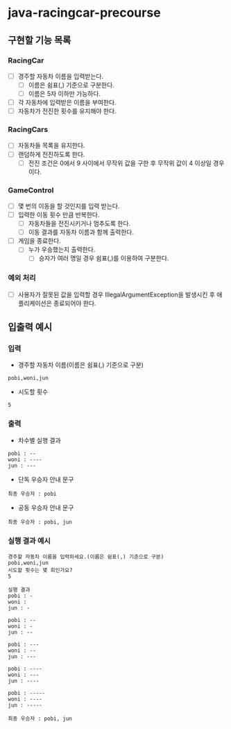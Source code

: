 # java-racingcar-precourse

## 구현할 기능 목록

### RacingCar

- [ ] 경주할 자동차 이름을 입력받는다.
  - [ ] 이름은 쉼표(,) 기준으로 구분한다.
  - [ ] 이름은 5자 이하만 가능하다.
- [ ] 각 자동차에 입력받은 이름을 부여한다.
- [ ] 자동차가 전진한 횟수를 유지해야 한다.

### RacingCars

- [ ] 자동차들 목록을 유지한다.
- [ ] 랜덤하게 전진하도록 한다.
  - [ ] 전진 조건은 0에서 9 사이에서 무작위 값을 구한 후 무작위 값이 4 이상일 경우이다.

### GameControl

- [ ] 몇 번의 이동을 할 것인지를 입력 받는다.
- [ ] 입력한 이동 횟수 만큼 반복한다.
  - [ ] 자동차들을 전진시키거나 멈추도록 한다.
  - [ ] 이동 결과를 자동차 이름과 함께 출력한다.
- [ ] 게임을 종료한다.
  - [ ] 누가 우승했는지 출력한다.
    - [ ] 승자가 여러 명일 경우 쉼표(,)를 이용하여 구분한다.

### 예외 처리

- [ ] 사용자가 잘못된 값을 입력할 경우 IllegalArgumentException을 발생시킨 후 애플리케이션은 종료되어야 한다.

## 입출력 예시

### 입력

- 경주할 자동차 이름(이름은 쉼표(,) 기준으로 구분)
```text
pobi,woni,jun
```

- 시도할 횟수
```text
5
```

### 출력

- 차수별 실행 결과
```text
pobi : --
woni : ----
jun : ---
```

- 단독 우승자 안내 문구
```text
최종 우승자 : pobi
```

- 공동 우승자 안내 문구
```text
최종 우승자 : pobi, jun
```

### 실행 결과 예시
```text
경주할 자동차 이름을 입력하세요.(이름은 쉼표(,) 기준으로 구분)
pobi,woni,jun
시도할 횟수는 몇 회인가요?
5

실행 결과
pobi : -
woni : 
jun : -

pobi : --
woni : -
jun : --

pobi : ---
woni : --
jun : ---

pobi : ----
woni : ---
jun : ----

pobi : -----
woni : ----
jun : -----

최종 우승자 : pobi, jun
```
